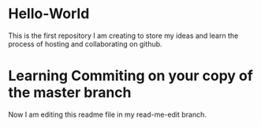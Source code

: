 # Hello-World
This is the first repository I am creating to store my ideas and learn the process of hosting and collaborating on github.

# Learning Commiting on your copy of the master branch
Now I am editing this readme file in my read-me-edit branch.
